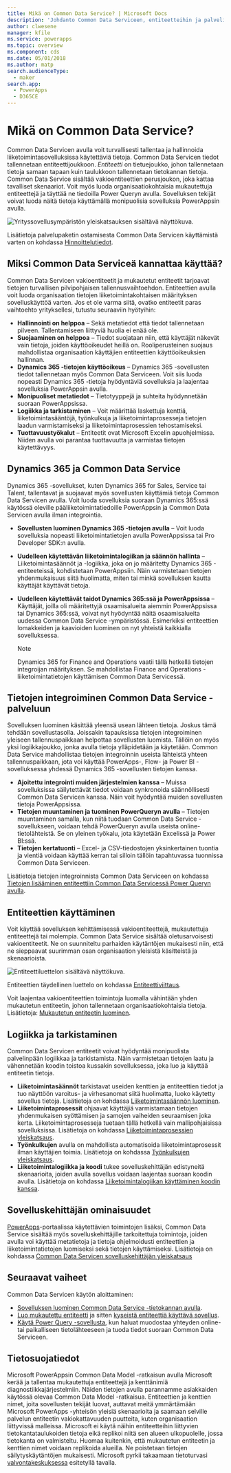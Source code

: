 ```yaml
---
title: Mikä on Common Data Service? | Microsoft Docs
description: 'Johdanto Common Data Serviceen, entiteetteihin ja palvelinpään logiikkaan.'
author: clwesene
manager: kfile
ms.service: powerapps
ms.topic: overview
ms.component: cds
ms.date: 05/01/2018
ms.author: matp
search.audienceType:
  - maker
search.app:
  - PowerApps
  - D365CE
---
```


# <a name="what-is-common-data-service"></a>Mikä on Common Data Service?
Common Data Servicen avulla voit turvallisesti tallentaa ja hallinnoida liiketoimintasovelluksissa käytettäviä tietoja. Common Data Servicen tiedot tallennetaan entiteettijoukkoon. *Entiteetti* on tietuejoukko, johon tallennetaan tietoja samaan tapaan kuin taulukkoon tallennetaan tietokannan tietoja. Common Data Service sisältää vakioentiteettien perusjoukon, joka kattaa tavalliset skenaariot. Voit myös luoda organisaatiokohtaisia mukautettuja entiteettejä ja täyttää ne tiedoilla Power Queryn avulla. Sovelluksen tekijät voivat luoda näitä tietoja käyttämällä monipuolisia sovelluksia PowerAppsin avulla.

![Yrityssovellusympäristön yleiskatsauksen sisältävä näyttökuva.](./media/data-platform-cds-intro/platform.png "Ympäristön yleiskatsaus")

Lisätietoja palvelupaketin ostamisesta Common Data Servicen käyttämistä varten on kohdassa [Hinnoittelutiedot](../../administrator/pricing-billing-skus.md).

## <a name="why-use-common-data-service"></a>Miksi Common Data Serviceä kannattaa käyttää?
Common Data Servicen vakioentiteetit ja mukautetut entiteetit tarjoavat tietojen turvallisen pilvipohjaisen tallennusvaihtoehdon. Entiteettien avulla voit luoda organisaation tietojen liiketoimintakohtaisen määrityksen sovelluskäyttöä varten. Jos et ole varma siitä, ovatko entiteetit paras vaihtoehto yrityksellesi, tutustu seuraaviin hyötyihin:

* **Hallinnointi on helppoa** &ndash; Sekä metatiedot että tiedot tallennetaan pilveen. Tallentamiseen liittyviä huolia ei enää ole.
* **Suojaaminen on helppoa** &ndash; Tiedot suojataan niin, että käyttäjät näkevät vain tietoja, joiden käyttöoikeudet heillä on. Rooliperusteinen suojaus mahdollistaa organisaation käyttäjien entiteettien käyttöoikeuksien hallinnan.
* **Dynamics 365 -tietojen käyttöoikeus** &ndash; Dynamics 365 -sovellusten tiedot tallennetaan myös Common Data Serviceen. Voit siis luoda nopeasti Dynamics 365 -tietoja hyödyntäviä sovelluksia ja laajentaa sovelluksia PowerAppsin avulla.
* **Monipuoliset metatiedot** &ndash; Tietotyyppejä ja suhteita hyödynnetään suoraan PowerAppsissa.
* **Logiikka ja tarkistaminen** &ndash; Voit määrittää laskettuja kenttiä, liiketoimintasääntöjä, työnkulkuja ja liiketoimintaprosesseja tietojen laadun varmistamiseksi ja liiketoimintaprosessien tehostamiseksi.
* **Tuottavuustyökalut** &ndash; Entiteetit ovat Microsoft Excelin apuohjelmissa. Niiden avulla voi parantaa tuottavuutta ja varmistaa tietojen käytettävyys.

## <a name="dynamics-365-and-the-common-data-service"></a>Dynamics 365 ja Common Data Service

Dynamics 365 -sovellukset, kuten Dynamics 365 for Sales, Service tai Talent, tallentavat ja suojaavat myös sovellusten käyttämiä tietoja Common Data Servicen avulla. Voit luoda sovelluksia suoraan Dynamics 365:ssä käytössä oleville pääliiketoimintatiedoille PowerAppsin ja Common Data Servicen avulla ilman integrointia.

* **Sovellusten luominen Dynamics 365 -tietojen avulla** &ndash; Voit luoda sovelluksia nopeasti liiketoimintatietojen avulla PowerAppsissa tai Pro Developer SDK:n avulla.
* **Uudelleen käytettävän liiketoimintalogiikan ja säännön hallinta** &ndash; Liiketoimintasäännöt ja -logiikka, joka on jo määritetty Dynamics 365 -entiteeteissä, kohdistetaan PowerAppsiin. Näin varmistetaan tietojen yhdenmukaisuus siitä huolimatta, miten tai minkä sovelluksen kautta käyttäjät käyttävät tietoja.
* **Uudelleen käytettävät taidot Dynamics 365:ssä ja PowerAppsissa** &ndash; Käyttäjät, joilla oli määritettyjä osaamisalueita aiemmin PowerAppsissa tai Dynamics 365:ssä, voivat nyt hyödyntää näitä osaamisalueita uudessa Common Data Service -ympäristössä. Esimerkiksi entiteettien lomakkeiden ja kaavioiden luominen on nyt yhteistä kaikkialla sovelluksessa.

    > [!NOTE]
    > Dynamics 365 for Finance and Operations vaatii tällä hetkellä tietojen integroijan määrityksen. Se mahdollistaa Finance and Operations -liiketoimintatietojen käyttämisen Common Data Servicessä.

## <a name="integrating-data-into-the-common-data-service"></a>Tietojen integroiminen Common Data Service -palveluun

Sovelluksen luominen käsittää yleensä usean lähteen tietoja. Joskus tämä tehdään sovellustasolla. Joissakin tapauksissa tietojen integroiminen yleiseen tallennuspaikkaan helpottaa sovellusten luomista. Tällöin on myös yksi logiikkajoukko, jonka avulla tietoja ylläpidetään ja käytetään. Common Data Service mahdollistaa tietojen integroinnin useista lähteistä yhteen tallennuspaikkaan, jota voi käyttää PowerApps-, Flow- ja Power BI -sovelluksessa yhdessä Dynamics 365 -sovellusten tietojen kanssa.

* **Ajoitettu integrointi muiden järjestelmien kanssa** &ndash; Muissa sovelluksissa säilytettävät tiedot voidaan synkronoida säännöllisesti Common Data Servicen kanssa. Näin voit hyödyntää muiden sovellusten tietoja PowerAppsissa.
* **Tietojen muuntaminen ja tuominen PowerQueryn avulla** &ndash; Tietojen muuntaminen samalla, kun niitä tuodaan Common Data Service -sovellukseen, voidaan tehdä PowerQueryn avulla useista online-tietolähteistä. Se on yleinen työkalu, jota käytetään Excelissä ja Power BI:ssä.
* **Tietojen kertatuonti** &ndash; Excel- ja CSV-tiedostojen yksinkertainen tuontia ja vientiä voidaan käyttää kerran tai silloin tällöin tapahtuvassa tuonnissa Common Data Serviceen.

Lisätietoja tietojen integroinnista Common Data Serviceen on kohdassa [Tietojen lisääminen entiteettiin Common Data Servicessä Power Queryn avulla](data-platform-cds-newentity-pq.md).

## <a name="interacting-with-entities"></a>Entiteettien käyttäminen
Voit käyttää sovelluksen kehittämisessä vakioentiteettejä, mukautettuja entiteettejä tai molempia. Common Data Service sisältää oletusarvoisesti vakioentiteetit. Ne on suunniteltu parhaiden käytäntöjen mukaisesti niin, että ne sieppaavat suurimman osan organisaation yleisistä käsitteistä ja skenaarioista.

![Entiteettiluettelon sisältävä näyttökuva.](./media/data-platform-cds-intro/entitylist.png "Entiteettiluettelo")

Entiteettien täydellinen luettelo on kohdassa [Entiteettiviittaus](https://docs.microsoft.com/powerapps/developer/common-data-service/reference/about-entity-reference).

Voit laajentaa vakioentiteettien toimintoja luomalla vähintään yhden mukautetun entiteetin, johon tallennetaan organisaatiokohtaisia tietoja. Lisätietoja: [Mukautetun entiteetin luominen](create-custom-entity.md).

## <a name="logic-and-validation"></a>Logiikka ja tarkistaminen
Common Data Servicen entiteetit voivat hyödyntää monipuolista palvelinpään logiikkaa ja tarkistamista. Näin varmistetaan tietojen laatu ja vähennetään koodin toistoa kussakin sovelluksessa, joka luo ja käyttää entiteetin tietoja.

* **Liiketoimintasäännöt** tarkistavat useiden kenttien ja entiteettien tiedot ja tuo näyttöön varoitus- ja virhesanomat siitä huolimatta, luoko käytetty sovellus tietoja. Lisätietoja on kohdassa [Liiketoimintasäännön luominen](./data-platform-create-business-rule.md).
* **Liiketoimintaprosessit** ohjaavat käyttäjiä varmistamaan tietojen yhdenmukaisen syöttämisen ja samojen vaiheiden seuraamisen joka kerta. Liiketoimintaprosesseja tuetaan tällä hetkellä vain mallipohjaisissa sovelluksissa. Lisätietoja on kohdassa [Liiketoimintaprosessien yleiskatsaus](/dynamics365/customer-engagement/customize/business-process-flows-overview).
* **Työnkulkujen** avulla on mahdollista automatisoida liiketoimintaprosessit ilman käyttäjien toimia. Lisätietoja on kohdassa [Työnkulkujen yleiskatsaus](/dynamics365/customer-engagement/customize/workflow-processes).
* **Liiketoimintalogiikka ja koodi** tukee sovelluskehittäjän edistyneitä skenaarioita, joiden avulla sovellus voidaan laajentaa suoraan koodin avulla. Lisätietoja on kohdassa [Liiketoimintalogiikan käyttäminen koodin kanssa](../../developer/common-data-service/apply-business-logic-with-code.md).

## <a name="developer-capabilities"></a>Sovelluskehittäjän ominaisuudet
[PowerApps](https://web.powerapps.com/?utm_source=padocs&utm_medium=linkinadoc&utm_campaign=referralsfromdoc)-portaalissa käytettävien toimintojen lisäksi, Common Data Service sisältää myös sovelluskehittäjille tarkoitettuja toimintoja, joiden avulla voi käyttää metatietoja ja tietoja ohjelmoidusti entiteettien ja liiketoimintatietojen luomiseksi sekä tietojen käyttämiseksi. Lisätietoja on kohdassa [Common Data Servicen sovelluskehittäjän yleiskatsaus](../../developer/common-data-service/overview.md)

## <a name="next-steps"></a>Seuraavat vaiheet
Common Data Servicen käytön aloittaminen:
* [Sovelluksen luominen Common Data Service -tietokannan avulla](../canvas-apps/data-platform-create-app-scratch.md).
* [Luo mukautettu entiteetti](create-custom-entity.md) ja sitten [kyseistä entiteettiä käyttävä sovellus](../canvas-apps/data-platform-create-app.md).
* [Käytä Power Query -sovellusta](./data-platform-cds-newentity-pq.md), kun haluat muodostaa yhteyden online- tai paikalliseen tietolähteeseen ja tuoda tiedot suoraan Common Data Serviceen.

## <a name="privacy-notice"></a>Tietosuojatiedot
Microsoft PowerAppsin Common Data Model -ratkaisun avulla Microsoft kerää ja tallentaa mukautettuja entiteettejä ja kenttänimiä diagnostiikkajärjestelmiin. Näiden tietojen avulla parannamme asiakkaiden käytössä olevaa Common Data Model -ratkaisua. Entiteettien ja kenttien nimet, joita sovellusten tekijät luovat, auttavat meitä ymmärtämään Microsoft PowerApps -yhteisön yleisiä skenaarioita ja saamaan selville palvelun entiteetin vakiokattavuuden puutteita, kuten organisaation liittyvissä malleissa. Microsoft ei käytä näihin entiteetteihin liittyvien tietokantataulukoiden tietoja eikä replikoi niitä sen alueen ulkopuolelle, jossa tietokanta on valmisteltu. Huomaa kuitenkin, että mukautetun entiteetin ja kenttien nimet voidaan replikoida alueilla. Ne poistetaan tietojen säilytyskäytäntöjen mukaisesti. Microsoft pyrkii takaamaan tietoturvasi [valvontakeskuksessa](https://www.microsoft.com/trustcenter/Privacy/default.aspx) esitetyllä tavalla.
